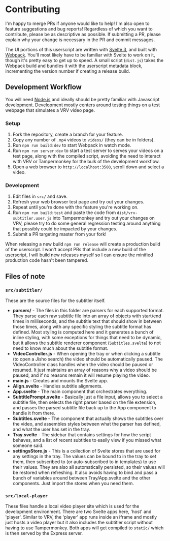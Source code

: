 # Contributing

I'm happy to merge PRs if anyone would like to help! I'm also open to feature suggestions and bug
 reports! Regardless of which you want to contribute, please be as descriptive as possible. If
 submitting a PR, please explain why your change is necessary in the PR and commit messages.

The UI portions of this userscript are written with [Svelte 3](https://svelte.dev/), and built with
 [Webpack](https://webpack.js.org/). You'll most likely have to be familiar with Svelte to work on
 it, though it's pretty easy to get up to speed. A small script (`dist.js`) takes the Webpack build
 and bundles it with the userscript metadata block, incrementing the version number if creating a
 release build.
 
## Development Workflow

You will need [Node.js](https://nodejs.org/en/) and ideally should be pretty familiar with
 Javascript development. Development mostly centers around testing things on a test webpage that simulates a
 VRV video page. 
 
### Setup
1. Fork the repository, create a branch for your feature.
1. Copy any number of `.mp4` videos to `videos/` (they can be in folders).
1. Run `npm run build:dev` to start Webpack in watch mode.
1. Run `npm run server:dev` to start a test server to serves your videos on a test page, along
 with the compiled script, avoiding the need to interact with VRV or Tampermonkey for the bulk of
 the development workflow.
1. Open a web browser to `http://localhost:3500`, scroll down and select a video.

### Development
1. Edit files in `src/` and save.
1. Refresh your web browser test page and try out your changes.
1. Repeat until you're done with the feature you're working on.
1. Run `npm run build:test` and paste the code from `dist/vrv-subtitler.user.js` into Tampermonkey
 and try out your changes on VRV, please try to do some general regression testing around anything that
 possibly could be impacted by your changes.
1. Submit a PR targeting master from your fork!

When releasing a new build `npm run release` will create a production build of the userscript. I
 won't accept PRs that include a new build of the userscript, I will build new releases myself so I
 can ensure the minified production code hasn't been tampered.

## Files of note

### `src/subtitler/`
These are the source files for the subtitler itself.

* **parsers/** - The files in this folder are parsers for each supported format. They
 parse each raw subtitle file into an array of objects with start/end times in milliseconds, and the
 subtitle text that should show in between those times, along with any specific styling the
 subtitle format has defined. Most styling is computed here and it generates a bunch of inline
 styling, with some exceptions for things that need to be dynamic, but it allows the subtitle
 renderer component (`Subtitles.svelte`) to not need to know much about the subtitle format.
* **VideoController.js** - When opening the tray or when clicking a subtitle (to
 open a Jisho search) the video should be automatically paused. The VideoController class handles when the
 video should be paused or resumed. It just maintains an array of reasons why a video should be
 paused, and if no reasons remain it will resume playing the video.
* **main.js** - Creates and mounts the Svelte app.
* **Align.svelte** - Handles subtitle alignments.
* **App.svelte** - The main component that orchestrates everything.
* **SubtitlePrompt.svelte** - Basically just a file input, allows you to select a subtitle file,
 then selects the right parser based on the file extension, and passes the parsed subtitle file
 back up to the App component to handle it from there.
* **Subtitles.svelte** - The component that actually shows the subtitles over the video, and
 assembles styles between what the parser has defined, and what the user has set in the tray.
* **Tray.svelte** - The sidebar that contains settings for how the script behaves, and a list of
 recent subtitles to easily view if you missed what someone said.
* **settingsStore.js** - This is a collection of Svelte stores that are used for any settings in
 the tray. The values can be bound to in the tray to set them, then subscribed to (or auto-subscribed
 to in templates) to use their values. They are also all automatically persisted, so
 their values will be restored when refreshing. It also avoids having to bind and pass a bunch of
 variables around between Tray/App.svelte and the other components. Just import the stores when
 you need them.


### `src/local-player`

These files handle a local video player site which is used for the development environment.
 There are two Svelte apps here, 'host' and 'player'. Similar to VRV, the 'player' app runs
 inside an iframe and mostly just hosts a video player but it also includes the subtitler script
 without having to use Tampermonkey. Both apps will get compiled to `static/` which is then
 served by the Express server.
